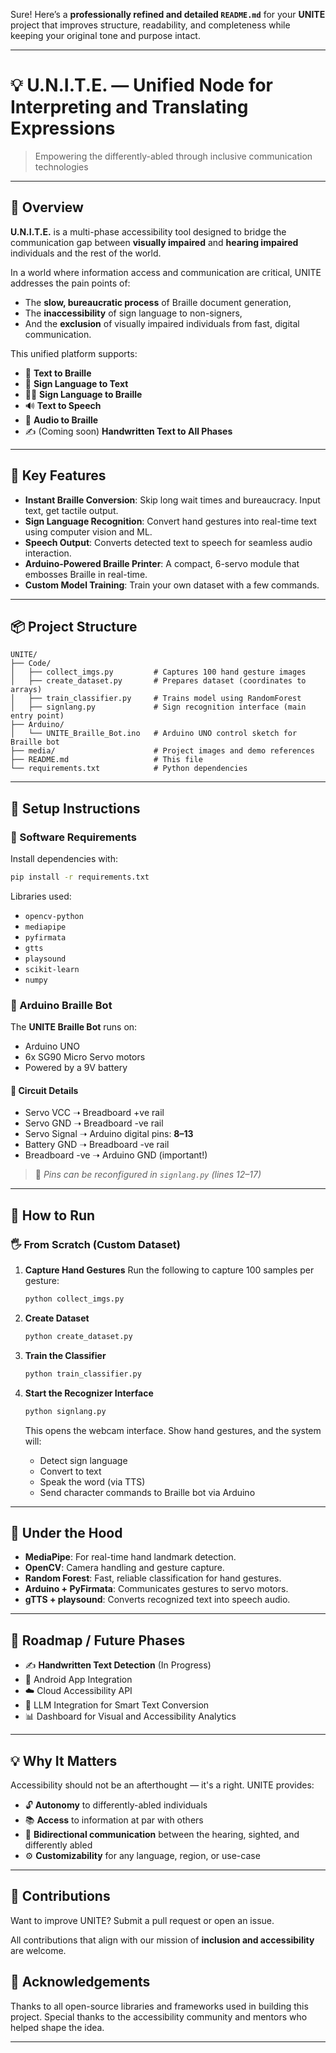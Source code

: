 Sure! Here’s a **professionally refined and detailed `README.md`** for your **UNITE** project that improves structure, readability, and completeness while keeping your original tone and purpose intact.

---

# 💡 U.N.I.T.E. — **Unified Node for Interpreting and Translating Expressions**

> Empowering the differently-abled through inclusive communication technologies

---

## 📖 Overview

**U.N.I.T.E.** is a multi-phase accessibility tool designed to bridge the communication gap between **visually impaired** and **hearing impaired** individuals and the rest of the world.

In a world where information access and communication are critical, UNITE addresses the pain points of:

* The **slow, bureaucratic process** of Braille document generation,
* The **inaccessibility** of sign language to non-signers,
* And the **exclusion** of visually impaired individuals from fast, digital communication.

This unified platform supports:

* 🔡 **Text to Braille**
* 🧏 **Sign Language to Text**
* 🧏‍♂️ **Sign Language to Braille**
* 🔊 **Text to Speech**
* 🧾 **Audio to Braille**
* ✍️ (Coming soon) **Handwritten Text to All Phases**

---

## 🚀 Key Features

* **Instant Braille Conversion**: Skip long wait times and bureaucracy. Input text, get tactile output.
* **Sign Language Recognition**: Convert hand gestures into real-time text using computer vision and ML.
* **Speech Output**: Converts detected text to speech for seamless audio interaction.
* **Arduino-Powered Braille Printer**: A compact, 6-servo module that embosses Braille in real-time.
* **Custom Model Training**: Train your own dataset with a few commands.

---

## 📦 Project Structure

```
UNITE/
├── Code/
│   ├── collect_imgs.py         # Captures 100 hand gesture images
│   ├── create_dataset.py       # Prepares dataset (coordinates to arrays)
│   ├── train_classifier.py     # Trains model using RandomForest
│   ├── signlang.py             # Sign recognition interface (main entry point)
├── Arduino/
│   └── UNITE_Braille_Bot.ino   # Arduino UNO control sketch for Braille bot
├── media/                      # Project images and demo references
├── README.md                   # This file
└── requirements.txt            # Python dependencies
```

---

## 🔧 Setup Instructions

### 🧠 Software Requirements

Install dependencies with:

```bash
pip install -r requirements.txt
```

Libraries used:

* `opencv-python`
* `mediapipe`
* `pyfirmata`
* `gtts`
* `playsound`
* `scikit-learn`
* `numpy`

### 🦾 Arduino Braille Bot

The **UNITE Braille Bot** runs on:

* Arduino UNO
* 6x SG90 Micro Servo motors
* Powered by a 9V battery

#### 🔌 Circuit Details

* Servo VCC ➝ Breadboard +ve rail
* Servo GND ➝ Breadboard -ve rail
* Servo Signal ➝ Arduino digital pins: **8–13**
* Battery GND ➝ Breadboard -ve rail
* Breadboard -ve ➝ Arduino GND (important!)

> 📌 *Pins can be reconfigured in `signlang.py` (lines 12–17)*

---

## 🧪 How to Run

### 🖐 From Scratch (Custom Dataset)

1. **Capture Hand Gestures**
   Run the following to capture 100 samples per gesture:

   ```bash
   python collect_imgs.py
   ```

2. **Create Dataset**

   ```bash
   python create_dataset.py
   ```

3. **Train the Classifier**

   ```bash
   python train_classifier.py
   ```

4. **Start the Recognizer Interface**

   ```bash
   python signlang.py
   ```

   This opens the webcam interface. Show hand gestures, and the system will:

   * Detect sign language
   * Convert to text
   * Speak the word (via TTS)
   * Send character commands to Braille bot via Arduino

---

## 🧠 Under the Hood

* **MediaPipe**: For real-time hand landmark detection.
* **OpenCV**: Camera handling and gesture capture.
* **Random Forest**: Fast, reliable classification for hand gestures.
* **Arduino + PyFirmata**: Communicates gestures to servo motors.
* **gTTS + playsound**: Converts recognized text into speech audio.

---

## 🧭 Roadmap / Future Phases

* ✍️ **Handwritten Text Detection** (In Progress)
* 📱 Android App Integration
* ☁️ Cloud Accessibility API
* 🧠 LLM Integration for Smart Text Conversion
* 📊 Dashboard for Visual and Accessibility Analytics

---

## 💡 Why It Matters

Accessibility should not be an afterthought — it's a right. UNITE provides:

* 🔓 **Autonomy** to differently-abled individuals
* 📚 **Access** to information at par with others
* 🔁 **Bidirectional communication** between the hearing, sighted, and differently abled
* ⚙️ **Customizability** for any language, region, or use-case

---

## 🤝 Contributions

Want to improve UNITE? Submit a pull request or open an issue.

All contributions that align with our mission of **inclusion and accessibility** are welcome.


## 🙏 Acknowledgements

Thanks to all open-source libraries and frameworks used in building this project. Special thanks to the accessibility community and mentors who helped shape the idea.

---

